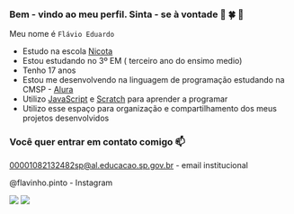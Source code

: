 ### Bem - vindo  ao meu perfil. Sinta - se à vontade 🤍 🍀 💙 

Meu nome é `Flávio Eduardo`

- Estudo na escola [Nicota](instagram/escola.donanicota)
- Estou estudando no 3º EM ( terceiro ano do ensimo medio)
- Tenho 17 anos
- Estou me desenvolvendo na linguagem de programação estudando  na CMSP - [Alura](https://www.alura.com.br) 
- Utilizo  [JavaScript](https://www.javascript.com.br) e [Scratch](https://www.scratch.com.br) para aprender a programar
- Utilizo  esse espaço para organização e compartilhamento dos meus projetos desenvolvidos


  
### Você quer entrar em contato comigo 📫

00001082132482sp@al.educacao.sp.gov.br - email institucional

@flavinho.pinto - Instagram 

![](https://media1.tenor.com/m/uO37-aKreAEAAAAC/kakashi-naruto.gif)   ![](https://media1.tenor.com/m/opEBWw0uddoAAAAC/umm.gif)


